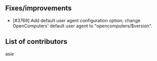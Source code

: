 ## Fixes/improvements

* [#3769] Add default user agent configuration option; change OpenComputers' default user agent to "opencomputers/$version".

## List of contributors

asie
